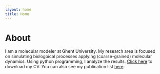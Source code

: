 ```yaml
---
layout: home
title: Home
---
```


# About

I am a molecular modeler at Ghent University. My research area is focused on simulating biologoical processes applying (coarse-grained) molecular dynamics. Using python programming, I analyze the results. [Click here](/cv.pdf) to download my CV. You can also see my publication list [here](https://scholar.google.com/citations?user=gX_JMSoAAAAJ&hl=en).


